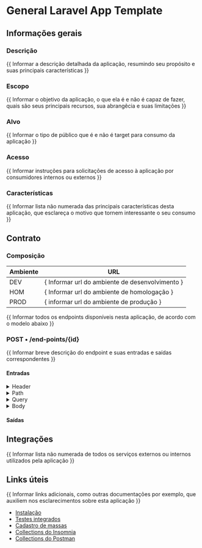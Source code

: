 # General Laravel App Template

## Informações gerais
### Descrição
{{ Informar a descrição detalhada da aplicação, resumindo seu propósito e suas principais características }}

### Escopo
{{ Informar o objetivo da aplicação, o que ela é e não é capaz de fazer, quais são seus principais recursos, sua abrangêcia e suas limitações }}

### Alvo
{{ Informar o tipo de público que é e não é target para consumo da aplicação }}

### Acesso
{{ Informar instruções para solicitações de acesso à aplicação por consumidores internos ou externos }}

### Características
{{ Informar lista não numerada das principais características desta aplicação, que esclareça o motivo que tornem interessante o seu consumo }}

## Contrato
### Composição

| Ambiente | URL                                             |
|----------|-------------------------------------------------|
| DEV      | { Informar url do ambiente de desenvolvimento } |
| HOM      | { Informar url do ambiente de homologação }     |
| PROD     | { informar url do ambiente de produção }        |

{{ Informar todos os endpoints disponíveis nesta aplicação, de acordo com o modelo abaixo }}

### POST • /end-points/{id}
{{ Informar breve descrição do endpoint e suas entradas e saídas correspondentes }}

#### Entradas

<details><summary>Header</summary>
<table>
    <thead style="text-align: left;">
        <th style="width: 25%;">Nome</th>
        <th>Descrição</th>
        <th style="width: 5%;text-align: center;">Tipo</th>
        <th style="width: 5%;text-align: center;">Obrigatório</th>
        <th style="width: 25%;" class="th-example">Exemplo</th>
    </thead>
    <tbody style="vertical-align: top;">
        <tr>
            <td style="font-weight: bold;">CorrelationId</td>
            <td>Identificador único da requisição para reateamento de correlacionado</td>
            <td>string (Uuid)</td>
            <td>Sim</td>
            <td><i>b72645e9-3bfb-4423-b983-0e7d47c425a5</i></td>
        </tr>
    </tbody>
</table>
</details>

<details><summary>Path</summary>
<table style="text-align: left;">
    <thead>
        <th style="width: 25%;">Nome</th>
        <th>Descrição</th>
        <th style="width: 5%;text-align: center;">Tipo</th>
        <th style="width: 5%;text-align: center;">Obrigatório</th>
        <th style="width: 25%;" class="th-example">Exemplo</th>
    </thead>
    <tbody style="vertical-align: top;">
        <tr>
            <td style="font-weight: bold;">id</td>
            <td>Id do registro da coleção</td>
            <td>string (Uuid)</td>
            <td>Sim</td>
            <td><i>f3269126-6861-40b4-98ce-5cfbca94aff1</i></td>
        </tr>
    </tbody>
</table>
</details>

<details><summary>Query</summary>
<table style="text-align: left;">
    <thead>
        <th style="width: 25%;">Nome</th>
        <th>Descrição</th>
        <th style="width: 5%;text-align: center;">Tipo</th>
        <th style="width: 5%;text-align: center;">Obrigatório</th>
        <th style="width: 25%;" class="th-example">Exemplo</th>
    </thead>
    <tbody style="vertical-align: top;">
        <tr>
            <td style="font-weight: bold;">filtro1</td>
            <td>Filtro adicional para a rota</td>
            <td>boolean</td>
            <td>Não</td>
            <td>true</td>
        </tr>
    </tbody>
</table>
</details>

<details><summary>Body</summary>
<table style="text-align: left;">
    <thead>
        <th style="width: 25%;">Nome</th>
        <th>Descrição</th>
        <th style="width: 5%;text-align: center;">Tipo</th>
        <th style="width: 5%;text-align: center;">Obrigatório</th>
        <th style="width: 25%;" class="th-example">Exemplo</th>
    </thead>
    <tbody style="vertical-align: top;">
        <tr>
            <td style="font-weight: bold;">description</td>
            <td>Descrição para o novo registro</td>
            <td>string</td>
            <td>Sim</td>
            <td>**</td>
        </tr>
    </tbody>
</table>
</details>

#### Saídas

## Integrações
{{ Informar lista não numerada de todos os serviços externos ou internos utilizados pela aplicação }}

## Links úteis
{{  Informar links adicionais, como outras documentações por exemplo, que auxiliem nos esclarecimentos sobre esta aplicação }}

- [Instalação](../README.md)
- [Testes integrados](../tests/README.md)
- [Cadastro de massas](.)
- [Collections do Insomnia](.)
- [Collections do Postman](.)

